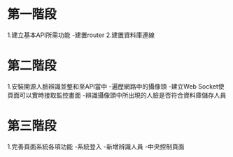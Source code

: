 # 第一階段
1.建立基本API所需功能
-建置router
2.建置資料庫連線

# 第二階段
1.安裝開源人臉辨識並整和至API當中
-遍歷網路中的攝像頭
-建立Web Socket使頁面可以實時接取監控畫面
-辨識攝像頭中所出現的人臉是否符合資料庫儲存人員

# 第三階段
1.完善頁面系統各項功能
-系統登入
-新增辨識人員
-中央控制頁面
